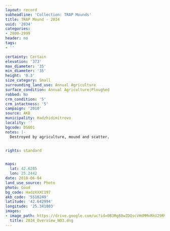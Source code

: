 ```yaml
---
layout: record
subheadline: 'Collection: TRAP Mounds'
title: TRAP Mound - 2034
uuid: '2034'
categories:
- 2000-2999
header: no
tags:
- ''

certainty: Certain
elevation: '373'
max_diameter: '35'
min_diameter: '35'
height: '0.3'
size_category: Small
surrounding_land_use: Annual Agriculture
surface_condition: Annual Agriculture|Ploughed
robbed: No
crm_condition: '5'
crm_intactness: '5'
campaign: '2010'
source: AKB
municipality: Hadzhidimitrovo
locality: ''
bgcode: DS001
notes: |-
  Destroyed by agriculture, mound and scatter.


rights: standard


maps:
  lat: 42.6285
  lon: 25.2442
date: 2018-06-04
land_use_source: Photo
photo: Good
bg_code: HadzXXXC197
akb_code: '5510249'
latitude: '42.642994'
longitude: '25.341803'
images:
- image_path: https://drive.google.com/uc?id=0B3Rg88wZDQscVHdMMnRhU29RVjA
  title: 2034_Overview_N03.dng
---
```

